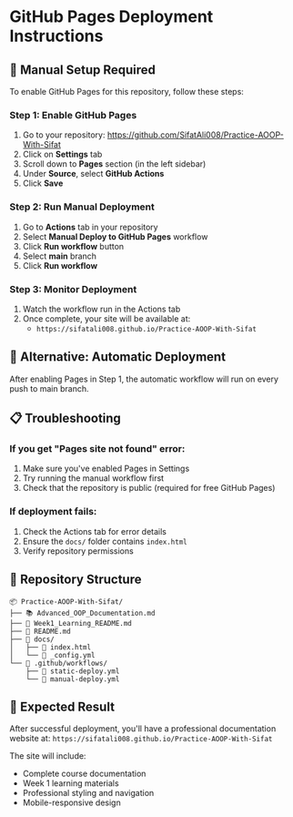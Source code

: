 # GitHub Pages Deployment Instructions

## 🔧 Manual Setup Required

To enable GitHub Pages for this repository, follow these steps:

### Step 1: Enable GitHub Pages
1. Go to your repository: https://github.com/SifatAli008/Practice-AOOP-With-Sifat
2. Click on **Settings** tab
3. Scroll down to **Pages** section (in the left sidebar)
4. Under **Source**, select **GitHub Actions**
5. Click **Save**

### Step 2: Run Manual Deployment
1. Go to **Actions** tab in your repository
2. Select **Manual Deploy to GitHub Pages** workflow
3. Click **Run workflow** button
4. Select **main** branch
5. Click **Run workflow**

### Step 3: Monitor Deployment
1. Watch the workflow run in the Actions tab
2. Once complete, your site will be available at:
   - `https://sifatali008.github.io/Practice-AOOP-With-Sifat`

## 🚀 Alternative: Automatic Deployment

After enabling Pages in Step 1, the automatic workflow will run on every push to main branch.

## 📋 Troubleshooting

### If you get "Pages site not found" error:
1. Make sure you've enabled Pages in Settings
2. Try running the manual workflow first
3. Check that the repository is public (required for free GitHub Pages)

### If deployment fails:
1. Check the Actions tab for error details
2. Ensure the `docs/` folder contains `index.html`
3. Verify repository permissions

## 📁 Repository Structure

```
📦 Practice-AOOP-With-Sifat/
├── 📚 Advanced_OOP_Documentation.md
├── 📖 Week1_Learning_README.md
├── 📄 README.md
├── 📁 docs/
│   ├── 📄 index.html
│   └── 📄 _config.yml
└── 📁 .github/workflows/
    ├── 📄 static-deploy.yml
    └── 📄 manual-deploy.yml
```

## 🎯 Expected Result

After successful deployment, you'll have a professional documentation website at:
`https://sifatali008.github.io/Practice-AOOP-With-Sifat`

The site will include:
- Complete course documentation
- Week 1 learning materials
- Professional styling and navigation
- Mobile-responsive design 